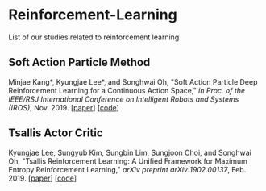 # Reinforcement-Learning
List of our studies related to reinforcement learning

## Soft Action Particle Method
Minjae Kang*, Kyungjae Lee*, and Songhwai Oh, "Soft Action Particle Deep Reinforcement Learning for a Continuous Action Space," *in Proc. of the IEEE/RSJ International Conference on Intelligent Robots and Systems (IROS)*, Nov. 2019.
[[paper](http://rllab.snu.ac.kr/publications/papers/2019_iros_sapdrl.pdf)] [[code](https://github.com/rllab-snu/soft_action_particle_method)]

## Tsallis Actor Critic
Kyungjae Lee, Sungyub Kim, Sungbin Lim, Sungjoon Choi, and Songhwai Oh, "Tsallis Reinforcement Learning: A Unified Framework for Maximum Entropy Reinforcement Learning," *arXiv preprint arXiv:1902.00137*, Feb. 2019.
[[paper](https://arxiv.org/pdf/1902.00137.pdf)] [[code](https://github.com/rllab-snu/tsallis_actor_critic_mujoco)]
